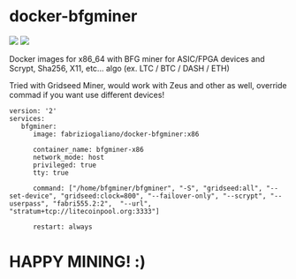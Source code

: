 # docker-bfgminer

[![](https://images.microbadger.com/badges/version/fabriziogaliano/docker-bfgminer.svg)](https://microbadger.com/images/fabriziogaliano/docker-bfgminer "Get your own version badge on microbadger.com") [![](https://images.microbadger.com/badges/image/fabriziogaliano/docker-bfgminer.svg)](https://microbadger.com/images/fabriziogaliano/docker-bfgminer "Get your own image badge on microbadger.com")

Docker images for x86_64 with BFG miner for ASIC/FPGA devices and Scrypt, Sha256, X11, etc... algo (ex. LTC / BTC / DASH / ETH)

Tried with Gridseed Miner, would work with Zeus and other as well, override commad if you want use different devices!

```
version: '2'
services:
   bfgminer:
      image: fabriziogaliano/docker-bfgminer:x86

      container_name: bfgminer-x86
      network_mode: host
      privileged: true
      tty: true

      command: ["/home/bfgminer/bfgminer", "-S", "gridseed:all", "--set-device", "gridseed:clock=800", "--failover-only", "--scrypt", "--userpass", "fabri555.2:2",  "--url", "stratum+tcp://litecoinpool.org:3333"]

      restart: always

```

# HAPPY MINING! :)
